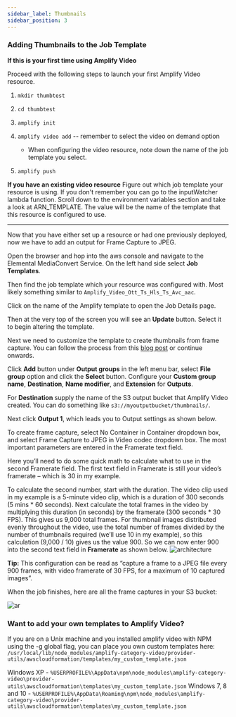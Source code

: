 ```yaml
---
sidebar_label: Thumbnails
sidebar_position: 3
---
```


### Adding Thumbnails to the Job Template

**If this is your first time using Amplify Video**

Proceed with the following steps to launch your first Amplify Video resource. 

1. `mkdir thumbtest`
1. `cd thumbtest`
1. `amplify init`
1. `amplify video add` -- remember to select the video on demand option
    * When configuring the video resource, note down the name of the job template you select.

1. `amplify push` 

**If you have an existing video resource**
Figure out which job template your resource is using. If you don't remember you can go to the inputWatcher lambda function. Scroll down to the environment variables section and take a look at ARN_TEMPLATE. The value will be the name of the template that this resource is configured to use.
__________

Now that you have either set up a resource or had one previously deployed, now we have to add an output for Frame Capture to JPEG.

Open the browser and hop into the aws console and navigate to the Elemental MediaConvert Service. On the left hand side select **Job Templates**.

Then find the job template which your resource was configured with. Most likely something similar to `Amplify_Video_Ott_Ts_Hls_Ts_Avc_aac`.

Click on the name of the Amplify template to open the Job Details page.

Then at the very top of the screen you will see an **Update** button. Select it to begin altering the template.

Next we  need to customize the template to create thumbnails from frame capture. You can follow the process from this [blog post](https://aws.amazon.com/blogs/media/create-a-poster-frame-and-thumbnail-images-for-videos-using-aws-elemental-mediaconvert/) or continue onwards.

Click **Add** button under **Output groups** in the left menu bar, select **File group** option and click the **Select** button. Configure your **Custom group name**, **Destination**, **Name modifier**, and **Extension** for **Outputs**.

For **Destination** supply the name of the S3 output bucket that Amplify Video created. You can do something like `s3://myoutputbucket/thumbnails/`.

Next click **Output 1**, which leads you to Output settings as shown below.

To create frame capture, select No Container in Container dropdown box, and select Frame Capture to JPEG in Video codec dropdown box. The most important parameters are entered in the Framerate text field.

Here you’ll need to do some quick math to calculate what to use in the second Framerate field. The first text field in Framerate is still your video’s framerate – which is 30 in my example.

To calculate the second number, start with the duration. The video clip used in my example is a 5-minute video clip, which is a duration of 300 seconds (5 mins * 60 seconds). Next calculate the total frames in the video by multiplying this duration (in seconds) by the framerate (300 seconds * 30 FPS). This gives us 9,000 total frames. For thumbnail images distributed evenly throughout the video, use the total number of frames divided by the number of thumbnails required (we’ll use 10 in my example), so this calculation (9,000 / 10) gives us the value 900. So we can now enter 900 into the second text field in **Framerate** as shown below.
![architecture](https://d2908q01vomqb2.cloudfront.net/fb644351560d8296fe6da332236b1f8d61b2828a/2018/10/05/MC03.png)

**Tip:** This configuration can be read as “capture a frame to a JPEG file every 900 frames, with video framerate of 30 FPS, for a maximum of 10 captured images”.

When the job finishes, here are all the frame captures in your S3 bucket:

![ar](https://d2908q01vomqb2.cloudfront.net/fb644351560d8296fe6da332236b1f8d61b2828a/2018/10/05/MC04-1.png)
### Want to add your own templates to Amplify Video?

If you are on a Unix machine and you installed amplify video with NPM using the -g global flag, you can place you own custom templates here: `
/usr/local/lib/node_modules/amplify-category-video/provider-utils/awscloudformation/templates/my_custom_template.json
`

Windows XP - `%USERPROFILE%\AppData\npm\node_modules\amplify-category-video\provider-utils\awscloudformation\templates\my_custom_template.json`
Windows 7, 8 and 10 - `%USERPROFILE%\AppData\Roaming\npm\node_modules\amplify-category-video\provider-utils\awscloudformation\templates\my_custom_template.json`
